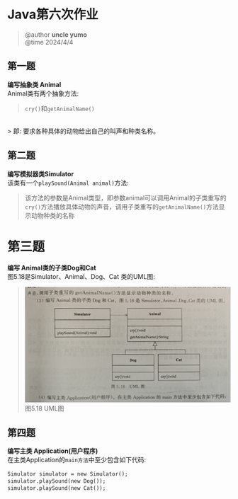 # Java第六次作业
> @author **uncle yumo**
> <br />
> @time 2024/4/4
## 第一题
**编写抽象类 Animal**
<br />
Animal类有两个抽象方法:
> `cry()`和`getAnimalName()`
<br />
> 即: 要求各种具体的动物给出自己的叫声和种类名称。

## 第二题
**编写模拟器类Simulator**
<br />
该类有一个`playSound(Animal animal)`方法:
<br />
> 该方法的参数是Animal类型，即参数animal可以调用Animal的子类重写的`cry()`方法播放具体动物的声音，调用子类重写的```getAnimalName()```方法显示动物种类的名称

# 第三题
**编写 Animal类的子类Dog和Cat**<br />
图5.18是Simulator、Animal、Dog、Cat 类的UML图:
> ![UML01](uml01.jpg "UML01")
> 图5.18 UML图

## 第四题
**编写主类 Application(用户程序)**
<br />
在主类Application的`main方法`中至少包含如下代码:
<br />
```
Simulator simulator = new Simulator();
simulator.playSound(new Dog());
simulator.playSound(new Cat());
```